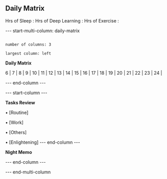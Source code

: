 ## Daily Matrix
Hrs of Sleep : 
Hrs of Deep Learning :
Hrs of Exercise :
 

--- start-multi-column: daily-matrix

```column-settings

number of columns: 3

largest column: left
```

**Daily Matrix**

  


6 |
7 |
8 |
9 | 
10 | 
11 | 
12 | 
13 | 
14 | 
15 | 
16 | 
17 | 
18 | 
19 | 
20 | 
21 | 
22 | 
23 | 
24 |

  
--- end-column ---

--- start-column ---

**Tasks Review**

  

• [Routine]

• [Work]

• [Others]

• [Enlightening]
--- end-column ---
  

**Night Memo**

  
--- end-column ---


--- end-multi-column 